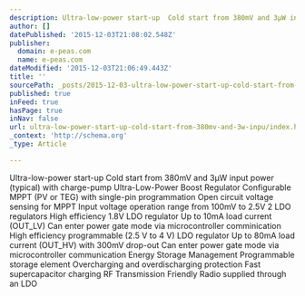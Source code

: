 ```yaml
---
description: Ultra-low-power start-up  Cold start from 380mV and 3µW input power (typical) with charge-pump Ultra-Low-Power Boost Regulator  Configurable MPPT (PV or TEG) wi
author: []
datePublished: '2015-12-03T21:08:02.548Z'
publisher:
  domain: e-peas.com
  name: e-peas.com
dateModified: '2015-12-03T21:06:49.443Z'
title: ''
sourcePath: _posts/2015-12-03-ultra-low-power-start-up-cold-start-from-380mv-and-3w-inpu.md
published: true
inFeed: true
hasPage: true
inNav: false
url: ultra-low-power-start-up-cold-start-from-380mv-and-3w-inpu/index.html
_context: 'http://schema.org'
_type: Article

---
```

Ultra-low-power start-up Cold start from 380mV and 3µW input power (typical) with charge-pump Ultra-Low-Power Boost Regulator Configurable MPPT (PV or TEG) with single-pin programmation Open circuit voltage sensing for MPPT Input voltage operation range from 100mV to 2.5V 2 LDO regulators High efficiency 1.8V LDO regulator Up to 10mA load current (OUT\_LV) Can enter power gate mode via microcontroller comminication High efficiency programmable (2.5 V to 4 V) LDO regulator Up to 80mA load current (OUT\_HV) with 300mV drop-out Can enter power gate mode via microcontroller communication Energy Storage Management Programmable storage element Overcharging and overdischarging protection Fast supercapacitor charging RF Transmission Friendly Radio supplied through an LDO